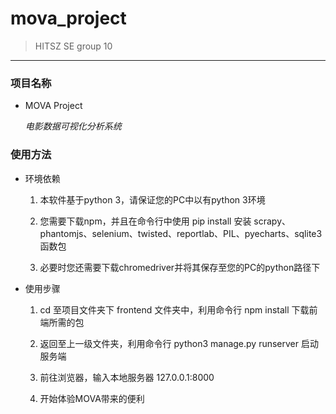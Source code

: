 # **mova_project**

>HITSZ SE group 10

---

### 项目名称

- MOVA Project

   *电影数据可视化分析系统*

### 使用方法

- 环境依赖

   1. 本软件基于python 3，请保证您的PC中以有python 3环境

   2. 您需要下载npm，并且在命令行中使用 pip install 安装 scrapy、phantomjs、selenium、twisted、reportlab、PIL、pyecharts、sqlite3 函数包
  
   3. 必要时您还需要下载chromedriver并将其保存至您的PC的python路径下
   
- 使用步骤

  1. cd 至项目文件夹下 frontend 文件夹中，利用命令行 npm install 下载前端所需的包
  
  2. 返回至上一级文件夹，利用命令行 python3 manage.py runserver 启动服务端
  
  3. 前往浏览器，输入本地服务器 127.0.0.1:8000
  
  4. 开始体验MOVA带来的便利
